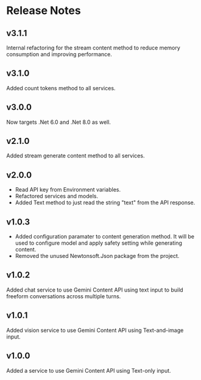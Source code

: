 ﻿# Release Notes

## v3.1.1
Internal refactoring for the stream content method to reduce memory consumption and improving performance.

## v3.1.0
Added count tokens method to all services.

## v3.0.0
Now targets .Net 6.0 and .Net 8.0 as well.

## v2.1.0
Added stream generate content method to all services.

## v2.0.0
- Read API key from Environment variables. 
- Refactored services and models. 
- Added Text method to just read the string "text" from the API response.

## v1.0.3
- Added configuration paramater to content generation method. It will be used to configure model and apply safety setting while generating content. 
- Removed the unused Newtonsoft.Json package from the project.

## v1.0.2
Added chat service to use Gemini Content API using text input to build freeform conversations across multiple turns.

## v1.0.1
Added vision service to use Gemini Content API using Text-and-image input.

## v1.0.0
Added a service to use Gemini Content API using Text-only input.